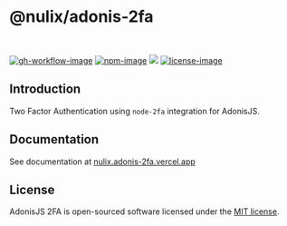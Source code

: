 # @nulix/adonis-2fa

<br />

[![gh-workflow-image]][gh-workflow-url] [![npm-image]][npm-url] ![][typescript-image] [![license-image]][license-url]

## Introduction

Two Factor Authentication using `node-2fa` integration for AdonisJS.

## Documentation

See documentation at [nulix.adonis-2fa.vercel.app](https://nulix.adonis-2fa.vercel.app)

## License

AdonisJS 2FA is open-sourced software licensed under the [MIT license](LICENSE.md).

[gh-workflow-image]: https://img.shields.io/github/actions/workflow/status/nulix-dev/adonis-2fa/test.yml?style=for-the-badge
[gh-workflow-url]: https://github.com/nulix-dev/adonis-2fa/actions/workflows/test.yml "Github action"

[npm-image]: https://img.shields.io/npm/v/@nulix/adonis-2fa/latest.svg?style=for-the-badge&logo=npm
[npm-url]: https://www.npmjs.com/package/@nulix/adonis-2fa/v/latest "npm"

[typescript-image]: https://img.shields.io/badge/Typescript-294E80.svg?style=for-the-badge&logo=typescript

[license-url]: LICENSE.md
[license-image]: https://img.shields.io/github/license/nulix-dev/adonis-2fa?style=for-the-badge
